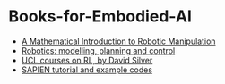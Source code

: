 # Books-for-Embodied-AI

- [A Mathematical Introduction to Robotic Manipulation](http://www.cds.caltech.edu/~murray/mlswiki/index.php?title=First_edition)
- [Robotics: modelling, planning and control](https://people.disim.univaq.it/~costanzo.manes/EDU_stuff/Robotics_Modelling,%20Planning%20and%20Control_Sciavicco_extract.pdf)
- [UCL courses on RL, by David Silver](https://www.davidsilver.uk/teaching/)
- [SAPIEN tutorial and example codes](https://sapien.ucsd.edu/docs/latest/index.html)
